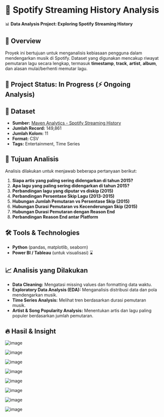 # 🎵 Spotify Streaming History Analysis

📊 **Data Analysis Project: Exploring Spotify Streaming History**  

## 📌 Overview  
Proyek ini bertujuan untuk menganalisis kebiasaan pengguna dalam mendengarkan musik di Spotify. Dataset yang digunakan mencakup riwayat pemutaran lagu secara lengkap, termasuk **timestamp**, **track**, **artist**, **album**, dan alasan mulai/berhenti memutar lagu.  

## 🚀 Project Status: In Progress (⚡ Ongoing Analysis)

## 📂 Dataset  
- **Sumber:** [Maven Analytics - Spotify Streaming History](https://mavenanalytics.io/data-playground)  
- **Jumlah Record:** 149,861  
- **Jumlah Kolom:** 11  
- **Format:** CSV  
- **Tags:** Entertainment, Time Series  

## 🎯 Tujuan Analisis  
Analisis dilakukan untuk menjawab beberapa pertanyaan berikut:  
1. **Siapa artis yang paling sering didengarkan di tahun 2015?**  
2. **Apa lagu yang paling sering didengarkan di tahun 2015?**
3. **Perbandingan lagu yang diputar vs diskip (2015)**
4. **Perbandingan Persentase Skip Lagu (2013-2015)**
5. **Hubungan Jumlah Pemutaran vs Persentase Skip (2015)**
6. **Hubungan Durasi Pemutaran vs Kecenderungan Skip (2015)**
7. **Hubungan Durasi Pemutaran dengan Reason End**
8. **Perbandingan Reason End antar Platform**

## 🛠️ Tools & Technologies  
- **Python** (pandas, matplotlib, seaborn) 
- **Power BI / Tableau** (untuk visualisasi) ⌛ 

## 📈 Analisis yang Dilakukan  
- **Data Cleaning:** Mengatasi missing values dan formatting data waktu.  
- **Exploratory Data Analysis (EDA):** Menganalisis distribusi data dan pola mendengarkan musik.  
- **Time Series Analysis:** Melihat tren berdasarkan durasi pemutaran musik.  
- **Artist & Song Popularity Analysis:** Menentukan artis dan lagu paling populer berdasarkan jumlah pemutaran.

## 🔥 Hasil & Insight  
![image](https://github.com/user-attachments/assets/c3544fc9-ba81-4876-9548-1cabd20c93f6)

![image](https://github.com/user-attachments/assets/e84fcb35-7368-4ef2-9fd6-fe35d9a545b2)

![image](https://github.com/user-attachments/assets/75138896-c829-4e27-ae9e-02462ac66b94)

![image](https://github.com/user-attachments/assets/1517e276-0aab-470a-ae7a-696d936a17f0)

![image](https://github.com/user-attachments/assets/929d2abb-601b-47a7-ad71-b8bcad14e671)

![image](https://github.com/user-attachments/assets/cb9d2304-9c3b-4fdf-8952-03dada87f37e)

![image](https://github.com/user-attachments/assets/a2467efd-616d-4e8a-a646-848b6fa20862)

![image](https://github.com/user-attachments/assets/499750b9-c6f3-4823-abb9-3473df6e55f1)









